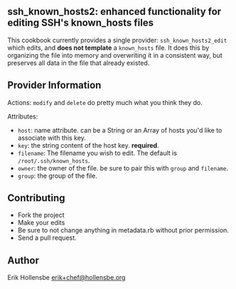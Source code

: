 ssh_known_hosts2: enhanced functionality for editing SSH's known_hosts files
--------------------------------------------------------------------------------

This cookbook currently provides a single provider: `ssh_known_hosts2_edit`
which edits, and **does not template** a `known_hosts` file. It does this by
organizing the file into memory and overwriting it in a consistent way, but
preserves all data in the file that already existed.

Provider Information
--------------------------------------------------------------------------------

Actions: `modify` and `delete` do pretty much what you think they do.

Attributes:

* `host`: name attribute. can be a String or an Array of hosts you'd like to
  associate with this key.
* `key`: the string content of the host key. **required**.
* `filename`: The filename you wish to edit. The default is `/root/.ssh/known_hosts`.
* `owner`: the owner of the file. be sure to pair this with `group` and `filename`.
* `group`: the group of the file.

Contributing
--------------------------------------------------------------------------------

* Fork the project
* Make your edits
* Be sure to not change anything in metadata.rb without prior permission.
* Send a pull request.

Author
--------------------------------------------------------------------------------

Erik Hollensbe <erik+chef@hollensbe.org>
